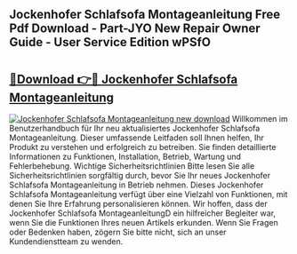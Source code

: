 ## Jockenhofer Schlafsofa Montageanleitung Free Pdf Download - Part-JYO New Repair Owner Guide - User Service Edition wPSfO

# <h2><a href="http://df6hof1.blite.top/?on=Jockenhofer+Schlafsofa+Montageanleitung">🔗Download 👉🔴 Jockenhofer Schlafsofa Montageanleitung</a></h2>

[![Jockenhofer Schlafsofa Montageanleitung new download](https://i.imgur.com/lujVjoI.png)](http://df6hof1.blite.top/?on=Jockenhofer+Schlafsofa+Montageanleitung)
Willkommen im Benutzerhandbuch für Ihr neu aktualisiertes Jockenhofer Schlafsofa Montageanleitung. Dieser umfassende Leitfaden soll Ihnen helfen, Ihr Produkt zu verstehen und erfolgreich zu betreiben. Sie finden detaillierte Informationen zu Funktionen, Installation, Betrieb, Wartung und Fehlerbehebung. Wichtige Sicherheitsrichtlinien Bitte lesen Sie alle Sicherheitsrichtlinien sorgfältig durch, bevor Sie Ihr neues Jockenhofer Schlafsofa Montageanleitung in Betrieb nehmen. Dieses Jockenhofer Schlafsofa Montageanleitung verfügt über eine Vielzahl von Funktionen, mit denen Sie Ihre Erfahrung personalisieren können. Wir hoffen, dass der Jockenhofer Schlafsofa MontageanleitungD ein hilfreicher Begleiter war, wenn Sie die Funktionen Ihres neuen Artikels erkunden. Wenn Sie Fragen oder Bedenken haben, zögern Sie bitte nicht, sich an unser Kundendienstteam zu wenden.
